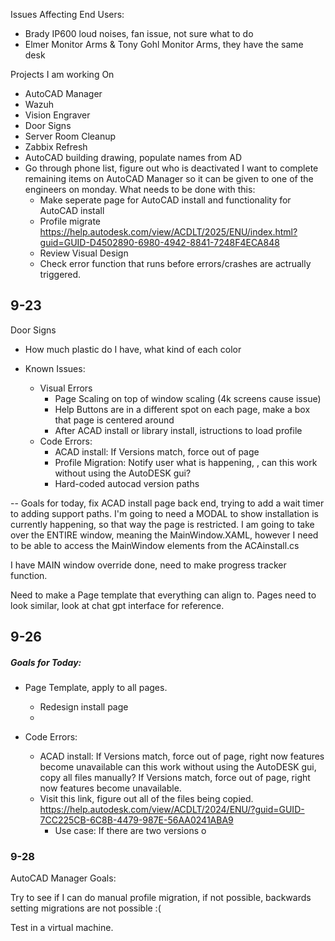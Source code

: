 Issues Affecting End Users:
- Brady IP600 loud noises, fan issue, not sure what to do
- Elmer Monitor Arms & Tony Gohl Monitor Arms, they have the same desk 

Projects I am working On
- AutoCAD Manager
- Wazuh
- Vision Engraver
- Door Signs
- Server Room Cleanup
- Zabbix Refresh
- AutoCAD building drawing, populate names from AD
- Go through phone list, figure out who is deactivated
I want to complete remaining items on AutoCAD Manager so it can be given to one of the engineers on monday. What needs to be done with this:
	- Make seperate page for AutoCAD install and functionality for AutoCAD install
	- Profile migrate https://help.autodesk.com/view/ACDLT/2025/ENU/index.html?guid=GUID-D4502890-6980-4942-8841-7248F4ECA848
	- Review Visual Design 
	- Check error function that runs before errors/crashes are actrually triggered. 


## 9-23

Door Signs
- How much plastic do I have, what kind of each color

- Known Issues:
	- Visual Errors
		- Page Scaling on top of window scaling (4k screens cause issue)
		- Help Buttons are in a different spot on each page, make a box that page is centered around
		- After ACAD install or library install, istructions to load profile
	- Code Errors:
		- ACAD install: If Versions match, force out of page
		- Profile Migration: Notify user what is happening, , can this work without using the AutoDESK gui?
		- Hard-coded autocad version paths 
		


-- Goals for today, fix ACAD install page back end, trying to add a wait timer to adding support paths. 
 I'm going to need a MODAL to show installation is currently happening, so that way the page is restricted.
	 I am going to take over the ENTIRE window, meaning the MainWindow.XAML, however I need to be able to access the MainWindow elements from the ACAinstall.cs

I have MAIN window override done, need to make progress tracker function.


Need to make a Page template that everything can align to. Pages need to look similar, look at chat gpt interface for reference.
	

## 9-26

##### Goals for Today:
- Page Template, apply to all pages.
	
	- Redesign install page
	-
- Code Errors:
	- ACAD install: If Versions match, force out of page, right now features become unavailable can this work without using the AutoDESK gui, copy all files manually? If Versions match, force out of page, right now features become unavailable.
	- Visit this link, figure out all of the files being copied.
	  https://help.autodesk.com/view/ACDLT/2024/ENU/?guid=GUID-7CC225CB-6C8B-4479-987E-56AA0241ABA9
		- Use case:  If there are two versions o
	
	

### 9-28

AutoCAD Manager Goals:

Try to see if I can do manual profile migration, if not possible, backwards setting migrations are not possible :(

Test in a virtual machine.

